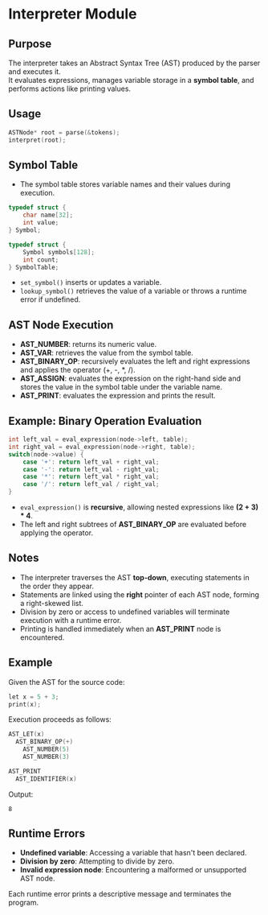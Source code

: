 # Interpreter Module

## Purpose
The interpreter takes an Abstract Syntax Tree (AST) produced by the parser and executes it.  
It evaluates expressions, manages variable storage in a **symbol table**, and performs actions like printing values.

## Usage
```c
ASTNode* root = parse(&tokens);
interpret(root);
```

## Symbol Table

- The symbol table stores variable names and their values during execution.

```c
typedef struct {
    char name[32];
    int value;
} Symbol;

typedef struct {
    Symbol symbols[128];
    int count;
} SymbolTable;
```

- `set_symbol()` inserts or updates a variable.
- `lookup_symbol()` retrieves the value of a variable or throws a runtime error if undefined.

## AST Node Execution

- **AST_NUMBER**: returns its numeric value.
- **AST_VAR**: retrieves the value from the symbol table.
- **AST_BINARY_OP**: recursively evaluates the left and right expressions and applies the operator (+, -, *, /).
- **AST_ASSIGN**: evaluates the expression on the right-hand side and stores the value in the symbol table under the variable name.
- **AST_PRINT**: evaluates the expression and prints the result.

## Example: Binary Operation Evaluation

```c
int left_val = eval_expression(node->left, table);
int right_val = eval_expression(node->right, table);
switch(node->value) {
    case '+': return left_val + right_val;
    case '-': return left_val - right_val;
    case '*': return left_val * right_val;
    case '/': return left_val / right_val;
}
```

- `eval_expression()` is **recursive**, allowing nested expressions like **(2 + 3) * 4**.
- The left and right subtrees of **AST_BINARY_OP** are evaluated before applying the operator.

## Notes

- The interpreter traverses the AST **top-down**, executing statements in the order they appear.
- Statements are linked using the **right** pointer of each AST node, forming a right-skewed list.
- Division by zero or access to undefined variables will terminate execution with a runtime error.
- Printing is handled immediately when an **AST_PRINT** node is encountered.

## Example

Given the AST for the source code:

```c
let x = 5 + 3;
print(x);
```

Execution proceeds as follows:

```c
AST_LET(x)
  AST_BINARY_OP(+)
    AST_NUMBER(5)
    AST_NUMBER(3)

AST_PRINT
  AST_IDENTIFIER(x)
```

Output:

```plaintext
8
```

## Runtime Errors

- **Undefined variable**: Accessing a variable that hasn't been declared.
- **Division by zero**: Attempting to divide by zero.
- **Invalid expression node**: Encountering a malformed or unsupported AST node.

Each runtime error prints a descriptive message and terminates the program.